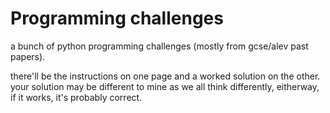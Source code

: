 # Programming challenges
a bunch of python programming challenges (mostly from gcse/alev past papers).

there'll be the instructions on one page and a worked solution on the other. your solution may be different to mine as we all think differently, eitherway, if it works, it's probably correct. 
